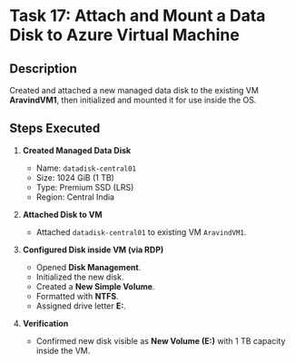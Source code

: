 # Task 17: Attach and Mount a Data Disk to Azure Virtual Machine

## Description
Created and attached a new managed data disk to the existing VM **AravindVM1**, then initialized and mounted it for use inside the OS.

## Steps Executed
1. **Created Managed Data Disk**
   - Name: `datadisk-central01`
   - Size: 1024 GiB (1 TB)
   - Type: Premium SSD (LRS)
   - Region: Central India

2. **Attached Disk to VM**
   - Attached `datadisk-central01` to existing VM `AravindVM1`.

3. **Configured Disk inside VM (via RDP)**
   - Opened **Disk Management**.
   - Initialized the new disk.
   - Created a **New Simple Volume**.
   - Formatted with **NTFS**.
   - Assigned drive letter **E:**.

4. **Verification**
   - Confirmed new disk visible as **New Volume (E:)** with 1 TB capacity inside the VM.


